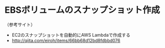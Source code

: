 EBSボリュームのスナップショット作成
============================================================

（参考サイト）

* EC2のスナップショットを自動的にAWS Lambdaで作成する
 * http://qiita.com/eiroh/items/66bb68d12bd8fdbbd076

